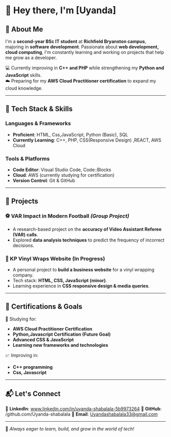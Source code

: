# 👋 Hey there, I'm [Uyanda]  

## 🚀 About Me  
I'm a **second-year BSc IT student** at **Richfield Bryanston campus**, majoring in **software development**. Passionate about **web development, cloud computing**, I'm constantly learning and working on projects that help me grow as a developer.  

💻 Currently improving in **C++ and PHP** while strengthening my **Python and JavaScript** skills.  
☁️ Preparing for my **AWS Cloud Practitioner certification** to expand my cloud knowledge.  
  

---

## 🔧 Tech Stack & Skills  
### **Languages & Frameworks**  
- **Proficient**: HTML, Css,JavaScript, Python (Basic), SQL  
- **Currently Learning**: C++, PHP, CSS(Responsive Design) ,REACT, AWS Cloud  

### **Tools & Platforms**  
- **Code Editor**: Visual Studio Code, Code::Blocks  
- **Cloud**: AWS (currently studying for certification)  
- **Version Control**: Git & GitHub  

---

## 📌 Projects  
### **⚽ VAR Impact in Modern Football** *(Group Project)*  
- A research-based project on the **accuracy of Video Assistant Referee (VAR) calls**.  
- Explored **data analysis techniques** to predict the frequency of incorrect decisions.  

### **🎨 KP Vinyl Wraps Website (In Progress)**  
- A personal project to **build a business website** for a vinyl wrapping company.  
- Tech stack: **HTML, CSS, JavaScript (minor)**.  
- Learning experience in **CSS responsive design & media queries**.  

---

## 📜 Certifications & Goals  
📖 Studying for:  
- **AWS Cloud Practitioner Certification**  
- **Python,Javascript Certification (Future Goal)**  
- **Advanced CSS & JavaScript**
- **Learning new frameworks and technologies**

📈 Improving in:  
- **C++ programming**  
- **Css, Javascript**  

---

## 📬 Let's Connect  
💼 **LinkedIn**:  www.linkedin.com/in/uyanda-shabalala-5b9973264
📂 **GitHub**: /github.com/Uyanda-shabalala
📧 **Email**: Uyandashabalala33@gmail.com

---  

🚀 *Always eager to learn, build, and grow in the world of tech!*
